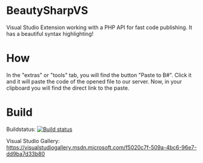 # BeautySharpVS
Visual Studio Extension working with a PHP API for fast code publishing. It has a beautiful syntax highlighting!

# How
In the "extras" or "tools" tab, you will find the button "Paste to B#". Click it and it will paste the code of the opened file to our server.
Now, in your clipboard you will find the direct link to the paste.

# Build
Buildstatus: [![Build status](https://ci.appveyor.com/api/projects/status/x4bac9m47j59cjk4/branch/master?svg=true)](https://ci.appveyor.com/project/ioncodes/beautysharpvs/branch/master)

Visual Studio Gallery: https://visualstudiogallery.msdn.microsoft.com/f5020c7f-509a-4bc6-96e7-dd9ba7d33b80
